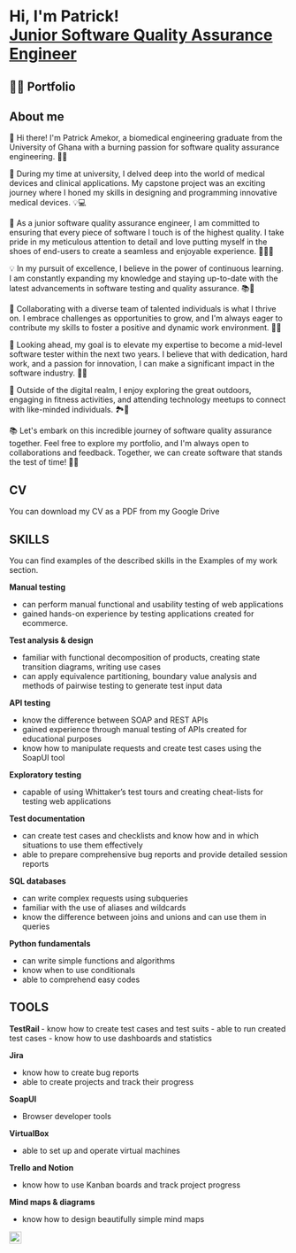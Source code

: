 <h1>Hi, I'm Patrick! <br/><a href="https://github.com/Pamekor">Junior Software Quality Assurance Engineer</a> </h1>

<h2>👨‍💻 Portfolio </h2>
<h2> About me </h2>
👋 Hi there! I'm Patrick Amekor, a biomedical engineering graduate from the University of Ghana with a burning passion for software quality assurance engineering. 🧪🚀

🔬 During my time at university, I delved deep into the world of medical devices and clinical applications. My capstone project was an exciting journey where I honed my skills in designing and programming innovative medical devices. 💡💻

🌟 As a junior software quality assurance engineer, I am committed to ensuring that every piece of software I touch is of the highest quality. I take pride in my meticulous attention to detail and love putting myself in the shoes of end-users to create a seamless and enjoyable experience. 🕵️‍♂️🧪

💡 In my pursuit of excellence, I believe in the power of continuous learning. I am constantly expanding my knowledge and staying up-to-date with the latest advancements in software testing and quality assurance. 📚🚀

🤝 Collaborating with a diverse team of talented individuals is what I thrive on. I embrace challenges as opportunities to grow, and I'm always eager to contribute my skills to foster a positive and dynamic work environment. 🤝🌐

🚀 Looking ahead, my goal is to elevate my expertise to become a mid-level software tester within the next two years. I believe that with dedication, hard work, and a passion for innovation, I can make a significant impact in the software industry. 💪🚀

🌱 Outside of the digital realm, I enjoy exploring the great outdoors, engaging in fitness activities, and attending technology meetups to connect with like-minded individuals. 🏞️💪

📚 Let's embark on this incredible journey of software quality assurance together. Feel free to explore my portfolio, and I'm always open to collaborations and feedback. Together, we can create software that stands the test of time! 🌟🚀

<h2> CV </h2>
  You can download my CV as a PDF from my Google Drive

  <h2> SKILLS </h2>
  You can find examples of the described skills in the Examples of my work section.

<b> Manual testing </b>
 - can perform manual functional and usability testing of web applications
 - gained hands-on experience by testing applications created for ecommerce.

<b> Test analysis & design </b>
 - familiar with functional decomposition of products, creating state transition diagrams, writing use cases
 - can apply equivalence partitioning, boundary value analysis and methods of pairwise testing to generate test input data

<b> API testing </b>
 - know the difference between SOAP and REST APIs
 - gained experience through manual testing of APIs created for educational purposes
 - know how to manipulate requests and create test cases using the SoapUI tool

<b> Exploratory testing </b>
 - capable of using Whittaker’s test tours and creating cheat-lists for testing web applications

<b> Test documentation </b>
 - can create test cases and checklists and know how and in which situations to use them effectively
 - able to prepare comprehensive bug reports and provide detailed session reports

<b> SQL databases </b>
 - can write complex requests using subqueries
 - familiar with the use of aliases and wildcards
 - know the difference between joins and unions and can use them in queries

<b> Python fundamentals </b>
 - can write simple functions and algorithms
 - know when to use conditionals
 - able to comprehend easy codes

  <h2> TOOLS </h2>
<b> TestRail </b>
 - know how to create test cases and test suits
 - able to run created test cases
 - know how to use dashboards and statistics

<b>Jira</b>
 - know how to create bug reports
 - able to create projects and track their progress

<b>SoapUI</b>

 - Browser developer tools

<b> VirtualBox </b>
 - able to set up and operate virtual machines

<b> Trello and Notion </b>
 - know how to use Kanban boards and track project progress

<b> Mind maps & diagrams </b>
 - know how to design beautifully simple mind maps

  

[<img align="left" alt="JoshMadakor | LinkedIn" width="22px" src="https://cdn.jsdelivr.net/npm/simple-icons@v3/icons/linkedin.svg" />][linkedin]


[linkedin]: https://linkedin.com/in/joshmadakor

<!--
**joshmadakor1/joshmadakor1** is a ✨ _special_ ✨ repository because its `README.md` (this file) appears on your GitHub profile.

Here are some ideas to get you started:

- 🔭 I’m currently working on ...
- 🌱 I’m currently learning ...
- 👯 I’m looking to collaborate on ...
- 🤔 I’m looking for help with ...
- 💬 Ask me about ...
- 📫 How to reach me: ...
- 😄 Pronouns: ...
- ⚡ Fun fact: ...
-->
